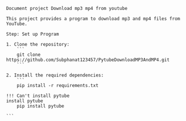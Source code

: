 
    Document project Download mp3 mp4 from youtube

    This project provides a program to download mp3 and mp4 files from YouTube.

    Step: Set up Program

    1. Clone the repository:
        ```
        git clone https://github.com/Subphanat123457/PytubeDownloadMP3AndMP4.git
        ```

    2. Install the required dependencies:
        ```
        pip install -r requirements.txt

    !!! Can't install pytube
    install pytube
        pip install pytube

    ```

